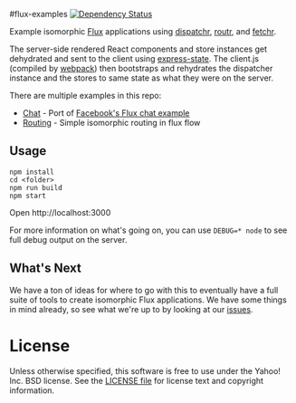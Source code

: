 #flux-examples [![Dependency Status](https://david-dm.org/yahoo/flux-examples.svg)](https://david-dm.org/yahoo/flux-examples)

Example isomorphic [Flux](http://facebook.github.io/react/docs/flux-overview.html) applications using [dispatchr](https://github.com/yahoo/dispatchr), [routr](https://github.com/yahoo/routr), and [fetchr](https://github.com/yahoo/fetchr).

The server-side rendered React components and store instances get dehydrated and sent to the client using [express-state](https://github.com/yahoo/express-state). The client.js (compiled by [webpack](https://github.com/webpack/webpack)) then bootstraps and rehydrates the dispatcher instance and the stores to same state as what they were on the server.

There are multiple examples in this repo:

* [Chat](https://github.com/yahoo/flux-examples/tree/cleanup/chat) - Port of [Facebook's Flux chat example](https://github.com/facebook/flux/tree/master/examples/flux-chat)
* [Routing](https://github.com/yahoo/flux-examples/tree/cleanup/routing) - Simple isomorphic routing in flux flow

Usage
-----

```
npm install
cd <folder>
npm run build
npm start
```

Open http://localhost:3000

For more information on what's going on, you can use `DEBUG=* node` to see full debug output on the server.

What's Next
-----------

We have a ton of ideas for where to go with this to eventually have a full suite of tools to create isomorphic Flux applications. We have some things in mind already, so see what we're up to by looking at our [issues](https://github.com/yahoo/flux-examples/issues).

# License

Unless otherwise specified, this software is free to use under the Yahoo! Inc. BSD license.
See the [LICENSE file][] for license text and copyright information.

[LICENSE file]: https://github.com/yahoo/flux-examples/blob/master/LICENSE.md

